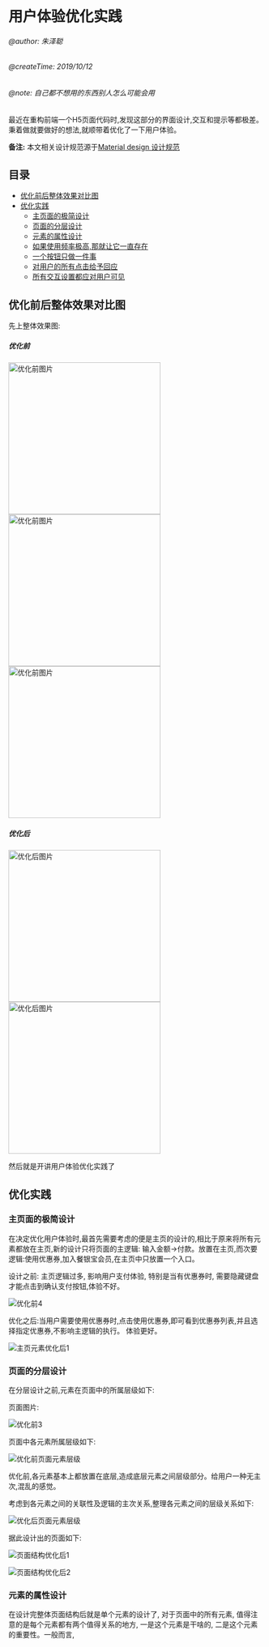 # 用户体验优化实践

###### @author: 朱泽聪
###### @createTime: 2019/10/12
###### @note: 自己都不想用的东西别人怎么可能会用

最近在重构前端一个H5页面代码时,发现这部分的界面设计,交互和提示等都极差。秉着做就要做好的想法,就顺带着优化了一下用户体验。

 **备注:** 本文相关设计规范源于[Material design 设计规范](#https://md.maxoxo.design/#)

## 目录

* [优化前后整体效果对比图](#优化前后整体效果对比图)
* [优化实践](#优化实践)
  * [主页面的极简设计](#主页面的极简设计)
  * [页面的分层设计](#页面的分层设计)
  * [元素的属性设计](#元素的属性设计)
  * [如果使用频率极高,那就让它一直存在](#如果使用频率极高,那就让它一直存在)
  * [一个按钮只做一件事](#一个按钮只做一件事)
  * [对用户的所有点击给予回应](#对用户的所有点击给予回应)
  * [所有交互设置都应对用户可见](#所有交互设置都应对用户可见)

## 优化前后整体效果对比图

先上整体效果图:

##### 优化前

<img alt="优化前图片" src="https://github.com/StrongDwarf/learning-notes/blob/master/public/img/%E7%94%A8%E6%88%B7%E4%BD%93%E9%AA%8C%E4%BC%98%E5%8C%96%E5%AE%9E%E8%B7%B5/优化前1.jpg?raw=true" width="300"/>

<img alt="优化前图片" src="https://github.com/StrongDwarf/learning-notes/blob/master/public/img/%E7%94%A8%E6%88%B7%E4%BD%93%E9%AA%8C%E4%BC%98%E5%8C%96%E5%AE%9E%E8%B7%B5/优化前2.jpg?raw=true" width="300"/>

<img alt="优化前图片" src="https://github.com/StrongDwarf/learning-notes/blob/master/public/img/%E7%94%A8%E6%88%B7%E4%BD%93%E9%AA%8C%E4%BC%98%E5%8C%96%E5%AE%9E%E8%B7%B5/优化前3.jpg?raw=true" width="300"/>

##### 优化后

<img alt="优化后图片" src="https://github.com/StrongDwarf/learning-notes/blob/master/public/img/%E7%94%A8%E6%88%B7%E4%BD%93%E9%AA%8C%E4%BC%98%E5%8C%96%E5%AE%9E%E8%B7%B5/优化后1.jpg?raw=true" width="300"/>

<img alt="优化后图片" src="https://github.com/StrongDwarf/learning-notes/blob/master/public/img/%E7%94%A8%E6%88%B7%E4%BD%93%E9%AA%8C%E4%BC%98%E5%8C%96%E5%AE%9E%E8%B7%B5/优化后2.jpg?raw=true" width="300"/>

然后就是开讲用户体验优化实践了

## 优化实践

### 主页面的极简设计

在决定优化用户体验时,最首先需要考虑的便是主页的设计的,相比于原来将所有元素都放在主页,新的设计只将页面的主逻辑: 输入金额->付款。放置在主页,而次要逻辑:使用优惠券,加入餐银宝会员,在主页中只放置一个入口。

设计之前: 主页逻辑过多, 影响用户支付体验, 特别是当有优惠券时, 需要隐藏键盘才能点击到确认支付按钮,体验不好。 

![优化前4](https://github.com/StrongDwarf/learning-notes/blob/master/public/img/%E7%94%A8%E6%88%B7%E4%BD%93%E9%AA%8C%E4%BC%98%E5%8C%96%E5%AE%9E%E8%B7%B5/优化前4.png?raw=true "优化前4")

优化之后:当用户需要使用优惠券时,点击使用优惠券,即可看到优惠券列表,并且选择指定优惠券,不影响主逻辑的执行。 体验更好。

![主页元素优化后1](https://github.com/StrongDwarf/learning-notes/blob/master/public/img/%E7%94%A8%E6%88%B7%E4%BD%93%E9%AA%8C%E4%BC%98%E5%8C%96%E5%AE%9E%E8%B7%B5/主页元素优化后1.png?raw=true "主要元素优化后1")

### 页面的分层设计

在分层设计之前,元素在页面中的所属层级如下:

页面图片:

![优化前3](https://github.com/StrongDwarf/learning-notes/blob/master/public/img/%E7%94%A8%E6%88%B7%E4%BD%93%E9%AA%8C%E4%BC%98%E5%8C%96%E5%AE%9E%E8%B7%B5/优化前3.jpg?raw=true "优化前3")

页面中各元素所属层级如下:

![优化前页面元素层级](https://github.com/StrongDwarf/learning-notes/blob/master/public/img/%E7%94%A8%E6%88%B7%E4%BD%93%E9%AA%8C%E4%BC%98%E5%8C%96%E5%AE%9E%E8%B7%B5/优化前页面元素层级.jpg?raw=true "优化前页面元素层级")

优化前,各元素基本上都放置在底层,造成底层元素之间层级部分。给用户一种无主次,混乱的感觉。

考虑到各元素之间的关联性及逻辑的主次关系,整理各元素之间的层级关系如下:

![优化后页面元素层级](https://github.com/StrongDwarf/learning-notes/blob/master/public/img/%E7%94%A8%E6%88%B7%E4%BD%93%E9%AA%8C%E4%BC%98%E5%8C%96%E5%AE%9E%E8%B7%B5/优化后页面元素层级.jpg?raw=true "优化后页面元素层级")

据此设计出的页面如下:

![页面结构优化后1](https://github.com/StrongDwarf/learning-notes/blob/master/public/img/%E7%94%A8%E6%88%B7%E4%BD%93%E9%AA%8C%E4%BC%98%E5%8C%96%E5%AE%9E%E8%B7%B5/页面结构优化后1.jpg?raw=true "页面结构优化后1")

![页面结构优化后2](https://github.com/StrongDwarf/learning-notes/blob/master/public/img/%E7%94%A8%E6%88%B7%E4%BD%93%E9%AA%8C%E4%BC%98%E5%8C%96%E5%AE%9E%E8%B7%B5/页面结构优化后2.jpg?raw=true "页面结构优化后2")

### 元素的属性设计

在设计完整体页面结构后就是单个元素的设计了, 对于页面中的所有元素, 值得注意的是每个元素都有两个值得关系的地方, 一是这个元素是干啥的, 二是这个元素的重要性。一般而言,
